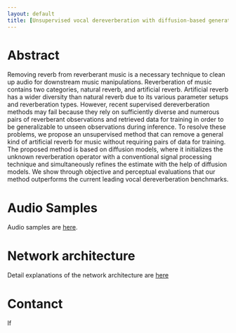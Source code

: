```yaml
---
layout: default
title: [Unsupervised vocal dereverberation with diffusion-based generative models]
---
```

# Abstract
Removing reverb from reverberant music is a necessary technique to clean up audio for downstream music manipulations. Reverberation of music contains two categories, natural reverb, and artificial reverb. Artificial reverb has a wider diversity than natural reverb due to its various parameter setups and reverberation types. However, recent supervised dereverberation methods may fail because they rely on sufficiently diverse and numerous pairs of reverberant observations and retrieved data for training in order to be generalizable to unseen observations during inference. To resolve these problems, we propose an unsupervised method that can remove a general kind of artificial reverb for music without requiring pairs of data for training. The proposed method is based on diffusion models, where it initializes the unknown reverberation operator with a conventional signal processing technique and simultaneously refines the estimate with the help of diffusion models. We show through objective and perceptual evaluations that our method outperforms the current leading vocal dereverberation benchmarks.

# Audio Samples

Audio samples are [here](./audio_samples.md).

# Network architecture

Detail explanations of the network architecture are [here](./network.md)

# Contanct
If 